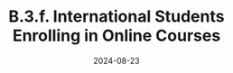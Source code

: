 ---
slug: /pages/vi-policies-for-middlebury-institute-online/vi-b-academic-policies/b-3-policies-concerning-enrollment-payment/b-3-f-international-students-online-courses
title: B.3.f. International Students Enrolling in Online Courses
date: 2024-08-23
---